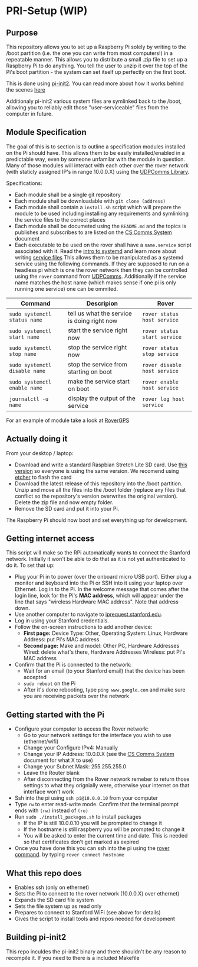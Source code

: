 PRI-Setup (WIP)
========

Purpose
-------
This repository allows you to set up a Raspberry Pi solely by writing to the /boot partition (i.e.  the one you can write from most computers!) in a repeatable manner. This allows you to distribute a small .zip file to set up a Raspberry Pi to do anything.  You tell the user to unzip it over the top of the Pi's boot partition - the system can set itself up perfectly on the first boot.

This is done using [pi-init2](src/projects.bytemark.co.uk/pi-init2/init.go). You can read more about how it works behind the scenes [here](https://blog.bytemark.co.uk/2016/01/04/setting-up-a-raspberry-pi-perfectly-on-the-first-boot)

Additionaly pi-init2 various system files are symlinked back to the /boot, allowing you to reliably edit those "user-serviceable" files from the computer in future. 

Module Specification
-------------
The goal of this is to section is to outline a specification modules installed on the Pi should have. This allows them to be easily installed/enabled in a predictable way, even by someone unfamilar with the module in question. Many of those modules will interact with each other over the rover network (with staticly assigned IP's in range 10.0.0.X) using the [UDPComms Library](https://github.com/stanfordroboticsclub/UDPComms).

Specifications:

- Each module shall be a single git repository
- Each module shall be downloadable with `git clone (address)`
- Each module shall contain a `install.sh` script which will prepare the module to be used including installing any requirements and symlinking the service files to the correct places 
- Each module shall be documeted using the `README.md` and the topics is publishes and subscribes to are listed on the [CS Comms System](https://docs.google.com/spreadsheets/d/1pqduUwYa1_sWiObJDrvCCz4Al3pl588ytE4u-Dwa6Pw/edit?usp=sharing) document
- Each executable to be used on the rover shall have a `name.service` script associated with it. Read the [intro to systemd](https://www.devdungeon.com/content/creating-systemd-service-files) and learn more about writing [service files](https://www.digitalocean.com/community/tutorials/understanding-systemd-units-and-unit-files#anatomy-of-a-unit-file) This allows them to be manipulated as a systemd service using the following commands. If they are supposed to run on a headless pi which is one the rover network then they can be controlled using the `rover` command from [UDPComms](https://github.com/stanfordroboticsclub/UDPComms). Additionally if the service name matches the host name (which makes sense if one pi is only running one service) one can be ommited.

| Command | Descripion | Rover |
|---------|------------|-------|
| `sudo systemctl status name` | tell us what the service is doing right now | `rover status host service` |
|`sudo systemctl start name` | start the service right now | `rover status start service` |
|`sudo systemctl stop name` | stop the service right now | `rover status stop service` |
|`sudo systemctl disable name` | stop the service from starting on boot | `rover disable host service` |
|`sudo systemctl enable name` | make the service start on boot | `rover enable host service` |
|`journalctl -u name` | display the output of the service | `rover log host service` |

For an example of module take a look at [RoverGPS](https://github.com/stanfordroboticsclub/RoverGPS)


Actually doing it
-------------
From your desktop / laptop:

* Download and write a standard Raspbian Stretch Lite SD card. Use [this version](https://slack-files.com/T0RAWRCGY-FE235KURL-091393bb8e) so everyone is using the same version. We recomend using [etcher](https://www.balena.io/etcher/) to flash the card
* Download the latest release of this repository into the /boot partition. Unzip and move all the files into the /boot folder (replace any files that conflict so the repository's version overwrites the original version). Delete the zip file and now empty folder.
* Remove the SD card and put it into your Pi.

The Raspberry Pi should now boot and set everything up for development. 

Getting internet access
-------------
This script will make so the RPi automatically wants to connect the Stanford network. Initially it won't be able to do that as it is not yet authenticated to do it. To set that up:

- Plug your Pi in to power (over the onboard micro USB port). Either plug a monitor and keyboard into the Pi or SSH into it using your laptop over Ethernet. Log in to the Pi. In the welcome message that comes after the login line, look for the Pi's **MAC address**, which will appear under the line that says "wireless Hardware MAC address". Note that address down.
- Use another computer to navigate to [iprequest.stanford.edu](http://iprequest.stanford.edu).
- Log in using your Stanford credentials.
- Follow the on-screen instructions to add another device:
   - **First page:** Device Type: Other, Operating System: Linux, Hardware Address: put Pi's MAC address
   - **Second page:** Make and model: Other PC, Hardware Addresses Wired: delete what's there, Hardware Addresses Wireless: put Pi's MAC address
- Confirm that the Pi is connected to the network:
   - Wait for an email (to your Stanford email) that the device has been accepted
   - `sudo reboot` on the Pi
   - After it's done rebooting, type `ping www.google.com` and make sure you are receiving packets over the network

Getting started with the Pi
-------------
- Configure your computer to access the Rover network:
	- Go to your network settings for the interface you wish to use (ethernet/wifi)
	- Change your Configure IPv4: Manually
	- Change your IP Address: 10.0.0.X (see the [CS Comms System](https://docs.google.com/spreadsheets/d/1pqduUwYa1_sWiObJDrvCCz4Al3pl588ytE4u-Dwa6Pw/edit?usp=sharing) document for what X to use)
	- Change your Subnet Mask: 255.255.255.0
	- Leave the Router blank
	- After disconnecting from the Rover network remeber to return those settings to what they orignially were, otherwise your internet on that interface won't work
- Ssh into the pi using `ssh pi@10.0.0.10` from your computer
- Type `rw` to enter read-write mode. Confirm that the terminal prompt ends with `(rw)` instead of `(ro)`
- Run `sudo ./install_packages.sh` to install packages
	- If the IP is still 10.0.0.10 you will be prompted to change it
	- If the hostname is still raspberry you will be prompted to change it
	- You will be asked to enter the current time and date. This is needed so that certificates don't get marked as expired
- Once you have done this you can ssh into the pi using the [rover command](https://github.com/stanfordroboticsclub/UDPComms). by typing `rover connect hostname`

What this repo does
-------------
- Enables ssh (only on ethernet)
- Sets the Pi to connect to the rover network (10.0.0.X) over ethernet)
- Expands the SD card file system
- Sets the file system up as read only
- Prepares to connect to Stanford WiFi (see above for details)
- Gives the script to install tools and repos needed for development


Building pi-init2
-----------------
This repo inculdes the pi-init2 binary and there shouldn't be any reason to recompile it. If you need to there is a included Makefile
